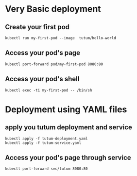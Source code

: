 # Very Basic deployment

## Create your first pod

```
kubectl run my-first-pod --image  tutum/hello-world
```

## Access your pod's page

```
kubectl port-forward pod/my-first-pod 8080:80
```

## Access your pod's shell

```
kubectl exec -ti my-first-pod -- /bin/sh
```

# Deployment using YAML files

## apply you tutum deployment and service

```
kubectl apply -f tutum-deployment.yaml
kubectl apply -f tutum-service.yaml
```

## Access your pod's page through service

```
kubectl port-forward svc/tutum 8080:80
```